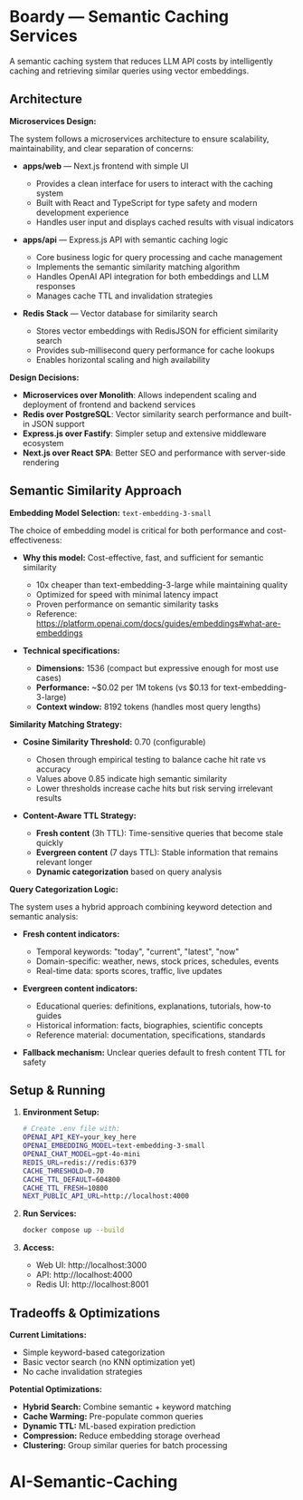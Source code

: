 # Boardy — Semantic Caching Services

A semantic caching system that reduces LLM API costs by intelligently caching and retrieving similar queries using vector embeddings.

## Architecture

**Microservices Design:**

The system follows a microservices architecture to ensure scalability, maintainability, and clear separation of concerns:

- **apps/web** — Next.js frontend with simple UI

  - Provides a clean interface for users to interact with the caching system
  - Built with React and TypeScript for type safety and modern development experience
  - Handles user input and displays cached results with visual indicators

- **apps/api** — Express.js API with semantic caching logic

  - Core business logic for query processing and cache management
  - Implements the semantic similarity matching algorithm
  - Handles OpenAI API integration for both embeddings and LLM responses
  - Manages cache TTL and invalidation strategies

- **Redis Stack** — Vector database for similarity search
  - Stores vector embeddings with RedisJSON for efficient similarity search
  - Provides sub-millisecond query performance for cache lookups
  - Enables horizontal scaling and high availability

**Design Decisions:**

- **Microservices over Monolith**: Allows independent scaling and deployment of frontend and backend services
- **Redis over PostgreSQL**: Vector similarity search performance and built-in JSON support
- **Express.js over Fastify**: Simpler setup and extensive middleware ecosystem
- **Next.js over React SPA**: Better SEO and performance with server-side rendering

## Semantic Similarity Approach

**Embedding Model Selection:** `text-embedding-3-small`

The choice of embedding model is critical for both performance and cost-effectiveness:

- **Why this model:** Cost-effective, fast, and sufficient for semantic similarity

  - 10x cheaper than text-embedding-3-large while maintaining quality
  - Optimized for speed with minimal latency impact
  - Proven performance on semantic similarity tasks
  - Reference: https://platform.openai.com/docs/guides/embeddings#what-are-embeddings

- **Technical specifications:**
  - **Dimensions:** 1536 (compact but expressive enough for most use cases)
  - **Performance:** ~$0.02 per 1M tokens (vs $0.13 for text-embedding-3-large)
  - **Context window:** 8192 tokens (handles most query lengths)

**Similarity Matching Strategy:**

- **Cosine Similarity Threshold:** 0.70 (configurable)

  - Chosen through empirical testing to balance cache hit rate vs accuracy
  - Values above 0.85 indicate high semantic similarity
  - Lower thresholds increase cache hits but risk serving irrelevant results

- **Content-Aware TTL Strategy:**
  - **Fresh content** (3h TTL): Time-sensitive queries that become stale quickly
  - **Evergreen content** (7 days TTL): Stable information that remains relevant longer
  - **Dynamic categorization** based on query analysis

**Query Categorization Logic:**

The system uses a hybrid approach combining keyword detection and semantic analysis:

- **Fresh content indicators:**

  - Temporal keywords: "today", "current", "latest", "now"
  - Domain-specific: weather, news, stock prices, schedules, events
  - Real-time data: sports scores, traffic, live updates

- **Evergreen content indicators:**

  - Educational queries: definitions, explanations, tutorials, how-to guides
  - Historical information: facts, biographies, scientific concepts
  - Reference material: documentation, specifications, standards

- **Fallback mechanism:** Unclear queries default to fresh content TTL for safety

## Setup & Running

1. **Environment Setup:**

   ```bash
   # Create .env file with:
   OPENAI_API_KEY=your_key_here
   OPENAI_EMBEDDING_MODEL=text-embedding-3-small
   OPENAI_CHAT_MODEL=gpt-4o-mini
   REDIS_URL=redis://redis:6379
   CACHE_THRESHOLD=0.70
   CACHE_TTL_DEFAULT=604800
   CACHE_TTL_FRESH=10800
   NEXT_PUBLIC_API_URL=http://localhost:4000
   ```

2. **Run Services:**

   ```bash
   docker compose up --build
   ```

3. **Access:**
   - Web UI: http://localhost:3000
   - API: http://localhost:4000
   - Redis UI: http://localhost:8001

## Tradeoffs & Optimizations

**Current Limitations:**

- Simple keyword-based categorization
- Basic vector search (no KNN optimization yet)
- No cache invalidation strategies

**Potential Optimizations:**

- **Hybrid Search:** Combine semantic + keyword matching
- **Cache Warming:** Pre-populate common queries
- **Dynamic TTL:** ML-based expiration prediction
- **Compression:** Reduce embedding storage overhead
- **Clustering:** Group similar queries for batch processing
# AI-Semantic-Caching
